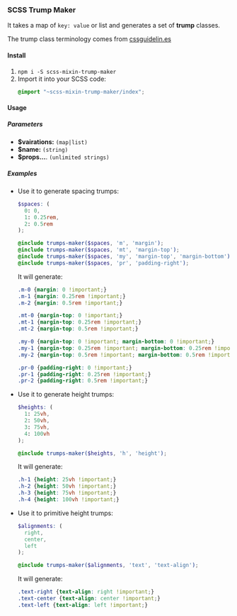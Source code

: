 ### SCSS Trump Maker

It takes a map of `key: value` or list and generates a set of **trump** classes.

The trump class terminology comes from [cssguidelin.es](https://cssguidelin.es/)

#### Install
  1. `npm i -S scss-mixin-trump-maker`
  1. Import it into your SCSS code:
      ```scss
      @import "~scss-mixin-trump-maker/index";
      ```

#### Usage

##### Parameters
  - **$vairations:** `(map|list)`
  - **$name:** `(string)`
  - **$props...**. `(unlimited strings)`

##### Examples

  - Use it to generate spacing trumps:
    ```scss
    $spaces: (
      0: 0,
      1: 0.25rem,
      2: 0.5rem
    );

    @include trumps-maker($spaces, 'm', 'margin');
    @include trumps-maker($spaces, 'mt', 'margin-top');
    @include trumps-maker($spaces, 'my', 'margin-top', 'margin-bottom');
    @include trumps-maker($spaces, 'pr', 'padding-right');
    ```

    It will generate:
    ```css
    .m-0 {margin: 0 !important;}
    .m-1 {margin: 0.25rem !important;}
    .m-2 {margin: 0.5rem !important;}

    .mt-0 {margin-top: 0 !important;}
    .mt-1 {margin-top: 0.25rem !important;}
    .mt-2 {margin-top: 0.5rem !important;}

    .my-0 {margin-top: 0 !important; margin-bottom: 0 !important;}
    .my-1 {margin-top: 0.25rem !important; margin-bottom: 0.25rem !important;}
    .my-2 {margin-top: 0.5rem !important; margin-bottom: 0.5rem !important;}

    .pr-0 {padding-right: 0 !important;}
    .pr-1 {padding-right: 0.25rem !important;}
    .pr-2 {padding-right: 0.5rem !important;}
    ```

  - Use it to generate height trumps:
    ```scss
    $heights: (
      1: 25vh,
      2: 50vh,
      3: 75vh,
      4: 100vh
    );

    @include trumps-maker($heights, 'h', 'height');
    ```

    It will generate:
    ```css
    .h-1 {height: 25vh !important;}
    .h-2 {height: 50vh !important;}
    .h-3 {height: 75vh !important;}
    .h-4 {height: 100vh !important;}
    ```

  - Use it to primitive height trumps:
    ```scss
    $alignments: (
      right,
      center,
      left
    );

    @include trumps-maker($alignments, 'text', 'text-align');
    ```

    It will generate:
    ```css
    .text-right {text-align: right !important;}
    .text-center {text-align: center !important;}
    .text-left {text-align: left !important;}
    ```
